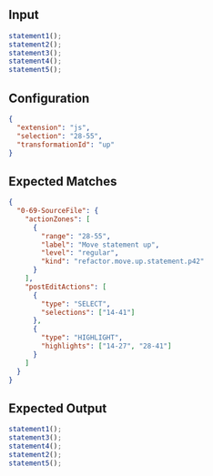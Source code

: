 
## Input
```javascript input
statement1();
statement2();
statement3();
statement4();
statement5();
```

## Configuration
```json configuration
{
  "extension": "js",
  "selection": "28-55",
  "transformationId": "up"
}
```

## Expected Matches
```json expected matches
{
  "0-69-SourceFile": {
    "actionZones": [
      {
        "range": "28-55",
        "label": "Move statement up",
        "level": "regular",
        "kind": "refactor.move.up.statement.p42"
      }
    ],
    "postEditActions": [
      {
        "type": "SELECT",
        "selections": ["14-41"]
      },
      {
        "type": "HIGHLIGHT",
        "highlights": ["14-27", "28-41"]
      }
    ]
  }
}
```

## Expected Output
```javascript expected output
statement1();
statement3();
statement4();
statement2();
statement5();
```
